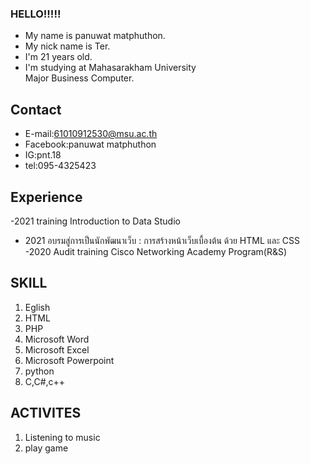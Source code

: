 ### HELLO!!!!! 
* My name is panuwat matphuthon.
* My nick name is Ter.
* I'm 21 years old.
* I'm studying at Mahasarakham University  
	Major Business Computer.
 
## Contact
- E-mail:61010912530@msu.ac.th
- Facebook:panuwat matphuthon
- IG:pnt.18
- tel:095-4325423

## Experience
-2021 training Introduction to Data Studio
- 2021 อบรมสู่การเป็นนักพัฒนาเว็บ : การสร้างหน้าเว็บเบื้องต้น ด้วย HTML และ CSS
-2020 Audit training Cisco Networking Academy Program(R&S)

## SKILL
1. Eglish
2. HTML
3. PHP
4. Microsoft Word
5. Microsoft Excel
6. Microsoft Powerpoint
7. python
8. C,C#,c++

## ACTIVITES
1. Listening to music
2. play game


<!--
**Panuwat2530/Panuwat2530** is a ✨ _special_ ✨ repository because its `README.md` (this file) appears on your GitHub profile.

Here are some ideas to get you started:

- 🔭 I’m currently working on ...
- 🌱 I’m currently learning ...
- 👯 I’m looking to collaborate on ...
- 🤔 I’m looking for help with ...
- 💬 Ask me about ...
- 📫 How to reach me: ...
- 😄 Pronouns: ...
- ⚡ Fun fact: ...
-->
